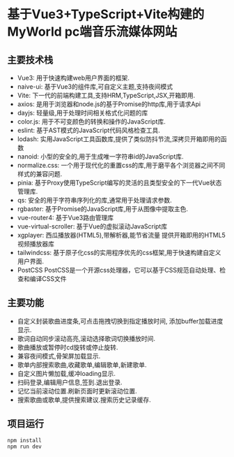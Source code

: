 # 基于Vue3+TypeScript+Vite构建的MyWorld pc端音乐流媒体网站

## 主要技术栈
+ Vue3: 用于快速构建web用户界面的框架.
+ naive-ui: 基于Vue3的组件库,可自定义主题,支持夜间模式
+ Vite: 下一代的前端构建工具,支持HRM,TypeScript,JSX,开箱即用.
+ axios: 是用于浏览器和node.js的基于Promise的http库,用于请求Api
+ dayjs: 轻量级,用于处理时间相关格式化问题的库
+ color.js: 用于不可变颜色的转换和操作的JavaScript库.
+ eslint: 基于AST模式的JavaScript代码风格检查工具.
+ lodash: 实用JavaScript工具函数库,提供了类似防抖节流,深拷贝开箱即用的函数
+ nanoid: 小型的安全的,用于生成唯一字符串id的JavaScript库.
+ normalize.css: 一个用于现代化的重置css的库,用于磨平各个浏览器之间不同样式的兼容问题.
+ pinia: 基于Proxy使用TypeScript编写的灵活的且类型安全的下一代Vue状态管理库.
+ qs: 安全的用于字符串序列化的库,通常用于处理请求参数.
+ rgbaster: 基于Promise的JavaScript库,用于从图像中提取主色.
+ vue-router4: 基于Vue3路由管理库
+ vue-virtual-scroller: 基于Vue的虚拟滚动JavaScript库
+ xgplayer: 西瓜播放器(HTML5),带解析器,能节省流量 提供开箱即用的HTML5视频播放器库
+ tailwindcss: 基于原子化css的实用程序优先的css框架,用于快速构建自定义用户界面.
+ PostCSS PostCSS是一个开源css处理器，它可以基于CSS规范自动处理、检查和编译CSS文件

## 主要功能
+ 自定义封装歌曲进度条,可点击拖拽切换到指定播放时间, 添加buffer加载进度显示.
+ 歌词自动同步滚动高亮,滚动选择歌词切换播放时间.
+ 歌曲播放或暂停时cd旋转或停止旋转.
+ 兼容夜间模式,骨架屏加载显示.
+ 歌单内部搜索歌曲,收藏歌单,编辑歌单,新建歌单.
+ 自定义图片懒加载,缓冲loading显示.
+ 扫码登录,编辑用户信息,签到.退出登录.
+ 记忆当前滚动位置.刷新页面时更新滚动位置.
+ 搜索歌曲或歌单,提供搜索建议.搜索历史记录缓存.

## 项目运行
```
npm install
npm run dev